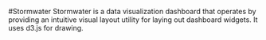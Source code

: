 #Stormwater
Stormwater is a data visualization dashboard that operates by providing an intuitive visual layout utility for laying out dashboard widgets. It uses d3.js for drawing.  
